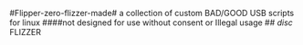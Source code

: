 #Flipper-zero-flizzer-made#
a collection of custom BAD/GOOD USB
scripts for linux
####not designed for use without consent or 
Illegal usage ##
*disc* FLIZZER
